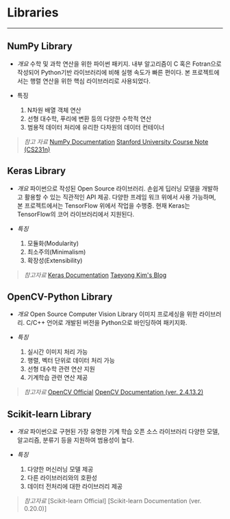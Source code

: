 # Libraries
*****

##   NumPy Library

-   *개요*
      수학 및 과학 연산을 위한 파이썬 패키지. 
      내부 알고리즘이 C 혹은 Fotran으로 작성되어 Python기반 라이브러리에 비해 실행 속도가 빠른 편이다.
      본 프로젝트에서는 행렬 연산을 위한 핵심 라이브러리로 사용되었다.

-   특징
	  1. N차원 배열 객체 연산
	  2. 선형 대수학, 푸리에 변환 등의 다양한 수학적 연산
	  3. 범용적 데이터 처리에 유리한 다차원의 데이터 컨테이너

>   *참고 자료*
>   [NumPy Documentation]
>   [Stanford University Course Note (CS231n)]


##   Keras Library

-   *개요*
      파이썬으로 작성된 Open Source 라이브러리.
      손쉽게 딥러닝 모델을 개발하고 활용할 수 있는 직관적인 API 제공. 
      다양한 프레임 워크 위에서 사용 가능하며, 본 프로젝트에서는 TensorFlow 위에서 작업을 수행중.
      현재 Keras는 TensorFlow의 코어 라이브러리에서 지원된다.

-   *특징*
	  1. 모듈화(Modularity)
	  2. 최소주의(Minimalism)
	  3. 확장성(Extensibility)

>   *참고자료*
>   [Keras Documentation]
>   [Taeyong Kim's Blog]


##   OpenCV-Python Library

-   *개요*
      Open Source Computer Vision Library
      이미지 프로세싱을 위한 라이브러리.
      C/C++ 언어로 개발된 버전을 Python으로 바인딩하여 패키지화.

-   *특징*
	  1. 실시간 이미지 처리 가능
	  2. 행렬, 벡터 단위로 데이터 처리 가능
	  3. 선형 대수학 관련 연산 지원
	  4. 기계학습 관련 연산 제공

>   *참고자료*
>   [OpenCV Official]
>   [OpenCV Documentation (ver. 2.4.13.2)]


##   Scikit-learn Library

-   *개요*
      파이썬으로 구현된 가장 유명한 기계 학습 오픈 소스 라이브러리
      다양한 모델, 알고리즘, 분류기 등을 지원하여 범용성이 높다.

-   *특징*
      1. 다양한 머신러닝 모델 제공
      2. 다른 라이브러리와의 호환성
      3. 데이터 전처리에 대한 라이브러리 제공

>   *참고자료*
>   [Scikit-learn Official]
>   [Scikit-learn Documentation (ver. 0.20.0)]

[NumPy Documentation]: docs.scipy.org/doc/
[Keras Documentation]: keras.io
[Stanford University Course Note (CS231n)]: http://cs231n.github.io/
[OpenCV Official]: https://opencv.org/
[OpenCV Documentation (ver. 2.4.13.2)]: https://docs.opencv.org/2.4.13.2/modules/objdetect/doc/objdetect.html
[Taeyong Kim's Blog]: https://tykimos.github.io/